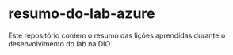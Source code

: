 # resumo-do-lab-azure
Este repositório contém o resumo das lições aprendidas durante o desenvolvimento do lab na DIO.
